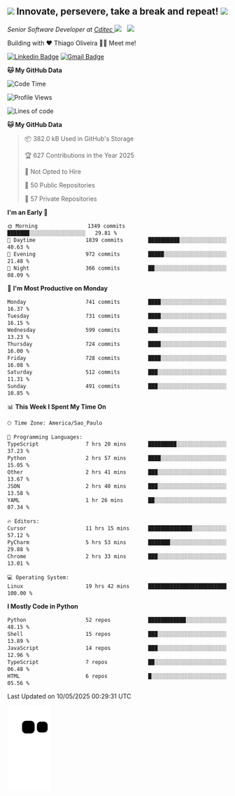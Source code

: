 <h2><img src="https://emojis.slackmojis.com/emojis/images/1531849430/4246/blob-sunglasses.gif?1531849430" width="30"/> Innovate, persevere, take a break and repeat! <img src="https://media.giphy.com/media/12oufCB0MyZ1Go/giphy.gif" width="50"></h2>
<img align='right' src="https://media.giphy.com/media/M9gbBd9nbDrOTu1Mqx/giphy.gif" width="230">
<p><em>Senior Software Developer at <a href="https://www.cditec.com.br/">Cditec
</a><img src="https://media.giphy.com/media/WUlplcMpOCEmTGBtBW/giphy.gif" width="30"> 
</em></p>



Building with ❤️ Thiago Oliveira 👋🏽 Meet me!

[![Linkedin Badge](https://img.shields.io/badge/-Thiago-blue?style=flat-square&logo=Linkedin&logoColor=white&link=https://www.linkedin.com/in/tgmarinho/)](https://www.linkedin.com/in/thiagoceconelo/) 
[![Gmail Badge](https://img.shields.io/badge/-thiceconelo@gmail.com-c14438?style=flat-square&logo=Gmail&logoColor=white&link=mailto:thiceconelo@gmail.com)](mailto:thiceconelo@gmail.com)

</em></p>

<!-- <span style="height ">
![Anurag's GitHub stats](https://github-readme-stats.vercel.app/api?username=arthurspk&show_icons=true&theme=tokyonight)
</span> -->

**🐱 My GitHub Data** 
<!--START_SECTION:waka-->
![Code Time](http://img.shields.io/badge/Code%20Time-3%2C105%20hrs%207%20mins-blue)

![Profile Views](http://img.shields.io/badge/Profile%20Views-0-blue)

![Lines of code](https://img.shields.io/badge/From%20Hello%20World%20I%27ve%20Written-8.6%20million%20lines%20of%20code-blue)

**🐱 My GitHub Data** 

> 📦 382.0 kB Used in GitHub's Storage 
 > 
> 🏆 627 Contributions in the Year 2025
 > 
> 🚫 Not Opted to Hire
 > 
> 📜 50 Public Repositories 
 > 
> 🔑 57 Private Repositories 
 > 
**I'm an Early 🐤** 

```text
🌞 Morning                1349 commits        ███████░░░░░░░░░░░░░░░░░░   29.81 % 
🌆 Daytime                1839 commits        ██████████░░░░░░░░░░░░░░░   40.63 % 
🌃 Evening                972 commits         █████░░░░░░░░░░░░░░░░░░░░   21.48 % 
🌙 Night                  366 commits         ██░░░░░░░░░░░░░░░░░░░░░░░   08.09 % 
```
📅 **I'm Most Productive on Monday** 

```text
Monday                   741 commits         ████░░░░░░░░░░░░░░░░░░░░░   16.37 % 
Tuesday                  731 commits         ████░░░░░░░░░░░░░░░░░░░░░   16.15 % 
Wednesday                599 commits         ███░░░░░░░░░░░░░░░░░░░░░░   13.23 % 
Thursday                 724 commits         ████░░░░░░░░░░░░░░░░░░░░░   16.00 % 
Friday                   728 commits         ████░░░░░░░░░░░░░░░░░░░░░   16.08 % 
Saturday                 512 commits         ███░░░░░░░░░░░░░░░░░░░░░░   11.31 % 
Sunday                   491 commits         ███░░░░░░░░░░░░░░░░░░░░░░   10.85 % 
```


📊 **This Week I Spent My Time On** 

```text
🕑︎ Time Zone: America/Sao_Paulo

💬 Programming Languages: 
TypeScript               7 hrs 20 mins       █████████░░░░░░░░░░░░░░░░   37.23 % 
Python                   2 hrs 57 mins       ████░░░░░░░░░░░░░░░░░░░░░   15.05 % 
Other                    2 hrs 41 mins       ███░░░░░░░░░░░░░░░░░░░░░░   13.67 % 
JSON                     2 hrs 40 mins       ███░░░░░░░░░░░░░░░░░░░░░░   13.58 % 
YAML                     1 hr 26 mins        ██░░░░░░░░░░░░░░░░░░░░░░░   07.34 % 

🔥 Editors: 
Cursor                   11 hrs 15 mins      ██████████████░░░░░░░░░░░   57.12 % 
PyCharm                  5 hrs 53 mins       ███████░░░░░░░░░░░░░░░░░░   29.88 % 
Chrome                   2 hrs 33 mins       ███░░░░░░░░░░░░░░░░░░░░░░   13.01 % 

💻 Operating System: 
Linux                    19 hrs 42 mins      █████████████████████████   100.00 % 
```

**I Mostly Code in Python** 

```text
Python                   52 repos            ████████████░░░░░░░░░░░░░   48.15 % 
Shell                    15 repos            ███░░░░░░░░░░░░░░░░░░░░░░   13.89 % 
JavaScript               14 repos            ███░░░░░░░░░░░░░░░░░░░░░░   12.96 % 
TypeScript               7 repos             ██░░░░░░░░░░░░░░░░░░░░░░░   06.48 % 
HTML                     6 repos             █░░░░░░░░░░░░░░░░░░░░░░░░   05.56 % 
```




 Last Updated on 10/05/2025 00:29:31 UTC
<!--END_SECTION:waka-->

![Snake animation](https://github.com/rafaballerini/rafaballerini/blob/output/github-contribution-grid-snake.svg)


<!---
ceconelo/ceconelo is a ✨ special ✨ repository because its `README.md` (this file) appears on your GitHub profile.
You can click the Preview link to take a look at your changes.
--->
